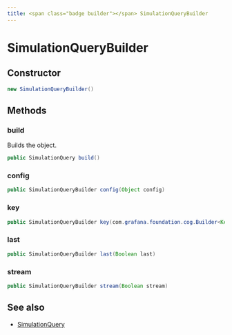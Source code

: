 ```yaml
---
title: <span class="badge builder"></span> SimulationQueryBuilder
---
```

# <span class="badge builder"></span> SimulationQueryBuilder

## Constructor

```java
new SimulationQueryBuilder()
```
## Methods

### <span class="badge object-method"></span> build

Builds the object.

```java
public SimulationQuery build()
```

### <span class="badge object-method"></span> config

```java
public SimulationQueryBuilder config(Object config)
```

### <span class="badge object-method"></span> key

```java
public SimulationQueryBuilder key(com.grafana.foundation.cog.Builder<Key> key)
```

### <span class="badge object-method"></span> last

```java
public SimulationQueryBuilder last(Boolean last)
```

### <span class="badge object-method"></span> stream

```java
public SimulationQueryBuilder stream(Boolean stream)
```

## See also

 * <span class="badge object-type-class"></span> [SimulationQuery](./object-SimulationQuery.md)
